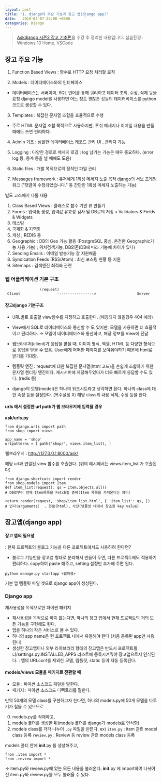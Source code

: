 ```yaml
---
layout: post
title: "1. django의 주요 기능과 장고 앱(django app)"
date:   2019-04-07 23:00 +0900
categories: Django
---
```

> [Askdjango 시즌2 장고 기초편](https://www.askcompany.kr/r/sections/dfc55e7/)을 수강 후 정리한 내용입니다.
> 실습환경 : Windows 10 Home, VSCode


## 장고 주요 기능

1. Function Based Views : 함수로 HTTP 요청 처리할 로직

2. Models : 데이터베이스와의 인터페이스
- 데이터베이스는 서버이며, SQL 언어를 통해 쿼리하고 데이터 조회, 수정, 삭제 등을 요청
	django model을 사용하면 어느 정도 괜찮은 성능의 데이터베이스를 python 코드로 생성할 수 있다.

3. Templates : 복잡한 문자열 조합을 효율적으로 수행
- 주로 HTML 문자열 조합 목적으로 사용하지만, 푸쉬 메세지나 이메일 내용을 만들 때에도 쓰면 편리하다.

4. Admin 기초 : 심플한 데이터베이스 레코드 관리 UI , 관리자 기능

5. Logging : 다양한 경로로 메세지 로깅 ; log 남기는 기능은 매우 중요하다. (error log 등, 통계 등을 낼 때에도 도움)

6. Static files : 개발 목적으로의 정적인 파일 관리

7. Messages framework : 유저에게 1회성 메세지 노출 목적
django의 서브 프레임워크
("댓글이 수정되었습니다." 등 간단한 1회성 메세지 노출하는 기능)


별도 코스에서 다룰 내용
1. Class Based Views : 클래스로 함수 기반 뷰 만들기
2. Forms : 입력폼 생성, 입력값 유효성 검사 및 DB로의 저장
 • Validators & Fields & Widgets
3. 테스팅
4. 국제화 & 지역화
5. 캐싱 ; REDIS 등
6. Geographic : DB의 Geo 기능 활용 (PostgreSQL 중심, 온전한 Geographic기능 사용 가능) ; 위치검색기능, DB의존(DB에 따라 기능에 차이가 있다)
7. Sending Emails : 이메일 발송기능 잘 지원해줌
8. Syndication Feeds (RSS/Atom)  : 최신 포스팅 현황 등 지원
9. Sitemaps : 검색엔진 최적화 관련


### 웹 어플리케이션 기본 구조

				    (request)
     Client                 ----------------->                   Server



#### 장고django 기본구조


- URL별로 호출할 view함수를 지정하고 호출한다.
(매칭되지 않을경우 404 에러)

- View에서 SQL로 데이터베이스와 통신할 수 도 있지만, 모델을 사용하면 더 효율적이고 편리하다.
 →  모델이 데이터베이스와 통신하고, 해당 정보를 View에 전달

- 웹브라우저(client)가 응답을 받을 때,
이미지 형식, 엑셀, HTML 등 다양한 형식으로 응답을 받을 수 있음.
User에게 어떠한 페이지를 보여줘야하기 때문에 html로 받기를 기대함.

- 템플릿 엔진 : request에 대한 복잡한 문자열(html 코드)을 손쉽게 조합하기 위한 문자열 렌더링 엔진이다. 캐시서버에 저장해두었다가 더욱 빠르게 응답할 수도 있다. (redis 등)

- django의 모델(model)은 하나의 워크시트라고 생각하면 된다.
하나의 class에 대한 속성 등을 설정한다. (복수설정 X)
해당 class의 내용 삭제, 수정 등을 한다.


#### urls 에서 설정한 url path가 웹 브라우저에 입력될 경우

**ask/urls.py**
```
from django.urls import path
from shop import views

app_name = 'shop'
urlpatterns = [ path('shop/', views.item_list), ]
```

웹브라우저 :  http://127.0.0.1:8000/ask/

해당 url과 연결된 view 함수를 호출한다. (위의 예시에서는 views.item_list 가 호출된다)


```
from django.shortcuts import render
from shop.models import Item
def item_list(request): qs = Item.objects.all()  
# DB로부터 전체 Item목록을 Fetch할 준비(Item 목록을 가져온다는 의미)

return render(request, 'shop/item_list.html', { 'item_list': qs, })
# 인자(arguments)  , 경로(html), 사전(템플릿 내에서 참조할 key:value)
```


## 장고앱(django app)

#### 장고 앱의 필요성
: 현재 프로젝트의 블로그 기능을 다른 프로젝트에서도 사용하려 한다면?
  - 블로그 기능만을 장고앱 형태로 분리해서 만들어 두면, 다른 프로젝트에도 적용하기 편리하다. copy하여 paste 해주고, setting 설정만 추가해 주면 된다.


`python manage.py startapp <앱이름>`


기본 앱 템플릿 파일 셋으로 django app이 생성된다.


### Django app
 재사용성을 목적으로한 파이썬 패키지
 - 재사용성을 목적으로 하지 않는다면, 하나의 장고 앱에서 현재 프로젝트의 거의 모든 기능을 구현해도 된다.
 - 앱을 하나의 작은 서비스로 볼 수 있다.
 - 하나의 app name은 현 프로젝트 내에서 유일해야 한다 (처음 등록된 app만 사용된다)
 - 생성한 장고앱이나 외부 라이브러리 형태의 장고앱은 반드시
	프로젝트폴더/settings.py.INSTALLED_APPS 리스트에 등록시켜줘야 장고앱으로서 인식된다.
	: 앱의 URLconf를 제외한 모델, 템플릿, static 등이 자동 등록된다.


#### models/views 모듈을 패키지로 전환할 때

- 모듈 : 파이썬 소스코드 파일을 말한다.
- 패키지 : 파이썬 소스코드 디렉토리를 말한다.

만약 50개의 모델 class를 구현하고자 한다면,
하나의 models.py에 50개 모델을 다루기가 힘들 수 있으므로

0. models.py를 삭제하고,
1. models 폴더를 생성한 뒤(models 폴더를 django가 models로 인식함)
2. models class를 각각 나누어 `.py` 파일을 만든다.
ex) `item.py`  : item 관련 model class 등록
  `review.py` : Review 등 review 관련 models class 등록

models 폴더 안에 __init__.py 를 생성해주고,

```
from .item import *
from .review import *  
```
 → item.py와 review.py에 있는 모든 내용을 불러온다.
__init__.py 에 import하여 나뉘어진 item.py와 review.py를 모두 불러올 수 있다.

